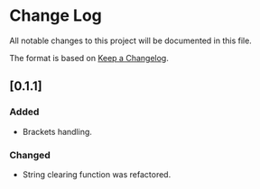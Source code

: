 # Change Log

All notable changes to this project will be documented in this file.

The format is based on [Keep a Changelog](http://keepachangelog.com/).

## [0.1.1]

### Added

- Brackets handling.

### Changed

- String clearing function was refactored.
